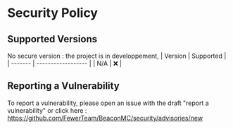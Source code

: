 # Security Policy

## Supported Versions

No secure version : the project is in developpement,
| Version | Supported          |
| ------- | ------------------ |
| N/A     | :x:                |

## Reporting a Vulnerability

To report a vulnerability, please open an issue with the draft "report a vulnerability" or click here : https://github.com/FewerTeam/BeaconMC/security/advisories/new
